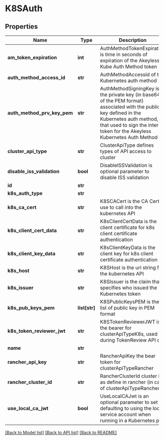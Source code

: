 # K8SAuth

## Properties
Name | Type | Description | Notes
------------ | ------------- | ------------- | -------------
**am_token_expiration** | **int** | AuthMethodTokenExpiration is time in seconds of expiration of the Akeyless Kube Auth Method token | [optional] 
**auth_method_access_id** | **str** | AuthMethodAccessId of the Kubernetes auth method | [optional] 
**auth_method_prv_key_pem** | **str** | AuthMethodSigningKey is the private key (in base64 of the PEM format) associated with the public key defined in the Kubernetes auth method, that used to sign the internal token for the Akeyless Kubernetes Auth Method | [optional] 
**cluster_api_type** | **str** | ClusterApiType defines types of API access to cluster | [optional] 
**disable_iss_validation** | **bool** | DisableISSValidation is optional parameter to disable ISS validation | [optional] 
**id** | **str** |  | [optional] 
**k8s_auth_type** | **str** |  | [optional] 
**k8s_ca_cert** | **str** | K8SCACert is the CA Cert to use to call into the kubernetes API | [optional] 
**k8s_client_cert_data** | **str** | K8sClientCertData is the client certificate for k8s client certificate authentication | [optional] 
**k8s_client_key_data** | **str** | K8sClientKeyData is the client key for k8s client certificate authentication | [optional] 
**k8s_host** | **str** | K8SHost is the url string for the kubernetes API | [optional] 
**k8s_issuer** | **str** | K8SIssuer is the claim that specifies who issued the Kubernetes token | [optional] 
**k8s_pub_keys_pem** | **list[str]** | K8SPublicKeysPEM is the list of public key in PEM format | [optional] 
**k8s_token_reviewer_jwt** | **str** | K8STokenReviewerJWT is the bearer for clusterApiTypeK8s, used during TokenReview API call | [optional] 
**name** | **str** |  | [optional] 
**rancher_api_key** | **str** | RancherApiKey the bear token for clusterApiTypeRancher | [optional] 
**rancher_cluster_id** | **str** | RancherClusterId cluster id as define in rancher (in case of clusterApiTypeRancher) | [optional] 
**use_local_ca_jwt** | **bool** | UseLocalCAJwt is an optional parameter to set defaulting to using the local service account when running in a Kubernetes pod | [optional] 

[[Back to Model list]](../README.md#documentation-for-models) [[Back to API list]](../README.md#documentation-for-api-endpoints) [[Back to README]](../README.md)


